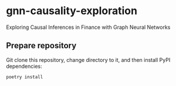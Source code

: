 # gnn-causality-exploration
Exploring Causal Inferences in Finance with Graph Neural Networks

## Prepare repository

Git clone this repository, change directory to it, and then install PyPI dependencies:

`poetry install`
